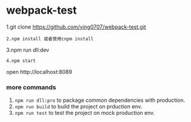 # webpack-test
1.git clone https://github.com/ying0707/webpack-test.git
```
2.npm install 或者使用cnpm install
```
3.npm run dll:dev
```
4.npm start
```
open http://localhost:8089

### more commands

1. `npm run dll:pro` to package common dependencies with production.
2. `npm run build` to build the project on prduction env.
3. `npm run test` to test the project on mock production env.

